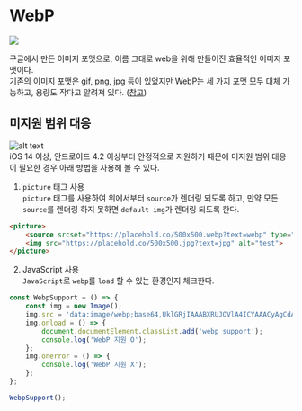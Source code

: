 # **WebP**

![](https://cdn.jsdelivr.net/gh/fe-jw/J-Web/posts/2024/0513/thumb.svg)

구글에서 만든 이미지 포맷으로, 이름 그대로 web을 위해 만들어진 효율적인 이미지 포맷이다.  
기존의 이미지 포맷은 gif, png, jpg 등이 있었지만 WebP는 세 가지 포맷 모두 대체 가능하고, 용량도 작다고 알려져 있다. ([참고](https://developers.google.com/speed/webp/gallery1?hl=ko))

## **미지원 범위 대응**
![alt text](https://cdn.jsdelivr.net/gh/fe-jw/J-Web/posts/2024/0513/img_1.png)  
iOS 14 이상, 안드로이드 4.2 이상부터 안정적으로 지원하기 때문에 미지원 범위 대응이 필요한 경우 아래 방법을 사용해 볼 수 있다.

1) `picture` 태그 사용  
`picture` 태그를 사용하여 위에서부터 `source`가 렌더링 되도록 하고, 만약 모든 `source`를 렌더링 하지 못하면 `default img`가 렌더링 되도록 한다.
```html
<picture>
	<source srcset="https://placehold.co/500x500.webp?text=webp" type="image/webp">
	<img src="https://placehold.co/500x500.jpg?text=jpg" alt="test">
</picture>
```

2) JavaScript 사용  
`JavaScript`로 `webp`를 `load` 할 수 있는 환경인지 체크한다.
```JavaScript
const WebpSupport = () => {
	const img = new Image();
	img.src = 'data:image/webp;base64,UklGRjIAAABXRUJQVlA4ICYAAACyAgCdASoCAAEALmk0mk0iIiIiIgBoSygABc6zbAAA/v56QAAAAA==';
	img.onload = () => {
		document.documentElement.classList.add('webp_support');
		console.log('WebP 지원 O');
	};
	img.onerror = () => {
		console.log('WebP 지원 X');
	};
};

WebpSupport();
```